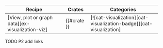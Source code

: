 | Recipe | Crates | Categories |
|--------|--------|------------|
| [View, plot or graph data][ex-visualization-viz] | {{#crate }} | [![cat-visualization][cat-visualization-badge]][cat-visualization] |

<div class="hidden">
TODO P2 add links
</div>
